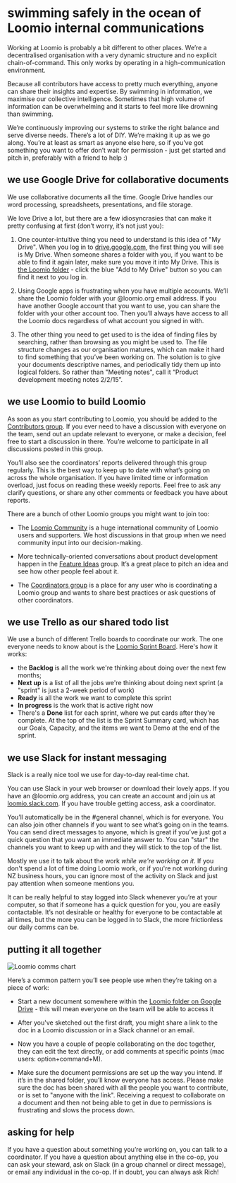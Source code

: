 # swimming safely in the ocean of Loomio internal communications

Working at Loomio is probably a bit different to other places. We’re a decentralised organisation with a very dynamic structure and no explicit chain-of-command. This only works by operating in a high-communication environment.

Because all contributors have access to pretty much everything, anyone can share their insights and expertise. By swimming in information, we maximise our collective intelligence. Sometimes that high volume of information can be overwhelming and it starts to feel more like drowning than swimming.

We’re continuously improving our systems to strike the right balance and serve diverse needs. There’s a lot of DIY. We’re making it up as we go along. You’re at least as smart as anyone else here, so if you’ve got something you want to offer don’t wait for permission - just get started and pitch in, preferably with a friend to help :)

## we use Google Drive for collaborative documents

We use collaborative documents all the time. Google Drive handles our word processing, spreadsheets, presentations, and file storage.

We love Drive a lot, but there are a few idiosyncrasies that can make it pretty confusing at first (don’t worry, it’s not just you):

1. One counter-intuitive thing you need to understand is this idea of "My Drive". When you log in to [drive.google.com](http://drive.google.com), the first thing you will see is My Drive. When someone shares a folder with you, if you want to be able to find it again later, make sure you move it into My Drive. This is [the Loomio folder](https://drive.google.com/folderview?id=0B_Yex4bwI5AnZ1EzZGJuM1doOEU&usp=sharing) - click the blue "Add to My Drive" button so you can find it next to you log in.

2. Using Google apps is frustrating when you have multiple accounts. We’ll share the Loomio folder with your @loomio.org email address. If you have another Google account that you want to use, you can share the folder with your other account too. Then you’ll always have access to all the Loomio docs regardless of what account you signed in with.

3. The other thing you need to get used to is the idea of finding files by searching, rather than browsing as you might be used to. The file structure changes as our organisation matures, which can make it hard to find something that you’ve been working on. The solution is to give your documents descriptive names, and periodically tidy them up into logical folders. So rather than "Meeting notes", call it “Product development meeting notes 2/2/15”.

## we use Loomio to build Loomio

As soon as you start contributing to Loomio, you should be added to the [Contributors group](https://www.loomio.org/g/j70ADGah/loomio-community-contributors). If you ever need to have a discussion with everyone on the team, send out an update relevant to everyone, or make a decision, feel free to start a discussion in there. You’re welcome to participate in all discussions posted in this group.

You’ll also see the coordinators’ reports delivered through this group regularly. This is the best way to keep up to date with what’s going on across the whole organisation. If you have limited time or information overload, just focus on reading these weekly reports. Feel free to ask any clarify questions, or share any other comments or feedback you have about reports.

There are a bunch of other Loomio groups you might want to join too:

* The [Loomio Community](https://www.loomio.org/g/WmPCB3IR/loomio-community) is a huge international community of Loomio users and supporters. We host discussions in that group when we need community input into our decision-making.

* More technically-oriented conversations about product development happen in the [Feature Ideas](https://www.loomio.org/g/GN7EFQTK/loomio-community-feature-ideas) group. It’s a great place to pitch an idea and see how other people feel about it.

* The [Coordinators group](https://www.loomio.org/g/7jWVDr04/loomio-community-group-coordinators) is a place for any user who is coordinating a Loomio group and wants to share best practices or ask questions of other coordinators.

## we use Trello as our shared todo list

We use a bunch of different Trello boards to coordinate our work. The one everyone needs to know about is the [Loomio Sprint Board](https://trello.com/b/skuMQvLJ/loomio-sprint-board). Here's how it works:

* the **Backlog** is all the work we're thinking about doing over the next few months;
* **Next up** is a list of all the jobs we're thinking about doing next sprint (a "sprint" is just a 2-week period of work)
* **Ready** is all the work we want to complete this sprint
* **In progress** is the work that is active right now
* There's a **Done** list for each sprint, where we put cards after they're complete. At the top of the list is the Sprint Summary card, which has our Goals, Capacity, and the items we want to Demo at the end of the sprint.

## we use Slack for instant messaging

Slack is a really nice tool we use for day-to-day real-time chat.

You can use Slack in your web browser or download their lovely apps. If you have an @loomio.org address, you can create an account and join us at [loomio.slack.com](http://loomio.slack.com). If you have trouble getting access, ask a coordinator.

You’ll automatically be in the #general channel, which is for everyone. You can also join other channels if you want to see what’s going on in the teams. You can send direct messages to anyone, which is great if you’ve just got a quick question that you want an immediate answer to. You can "star" the channels you want to keep up with and they will stick to the top of the list.

Mostly we use it to talk about the work *while we're working on it*. If you don't spend a lot of time doing Loomio work, or if you're not working during NZ business hours, you can ignore most of the activity on Slack and just pay attention when someone mentions you.

It can be really helpful to stay logged into Slack whenever you’re at your computer, so that if someone has a quick question for you, you are easily contactable. It’s not desirable or healthy for everyone to be contactable at all times, but the more you can be logged in to Slack, the more frictionless our daily comms can be.

## putting it all together

![Loomio comms chart](http://i.imgur.com/tt80uLD.png)

Here’s a common pattern you’ll see people use when they’re taking on a piece of work:

* Start a new document somewhere within the [Loomio folder on Google Drive](https://drive.google.com/folderview?id=0B_Yex4bwI5AnZ1EzZGJuM1doOEU&usp=sharing) - this will mean everyone on the team will be able to access it

* After you've sketched out the first draft, you might share a link to the doc in a Loomio discussion or in a Slack channel or an email.

* Now you have a couple of people collaborating on the doc together, they can edit the text directly, or add comments at specific points (mac users: option+command+M).

* Make sure the document permissions are set up the way you intend. If it’s in the shared folder, you’ll know everyone has access. Please make sure the doc has been shared with all the people you want to contribute, or is set to "anyone with the link". Receiving a request to collaborate on a document and then not being able to get in due to permissions is frustrating and slows the process down.

## asking for help

If you have a question about something you’re working on, you can talk to a coordinator. If you have a question about anything else in the co-op, you can ask your steward, ask on Slack (in a group channel or direct message), or email any individual in the co-op. If in doubt, you can always ask Rich!
